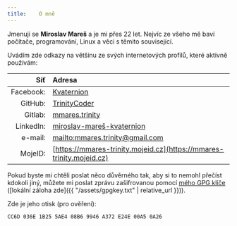 ```yaml
---
title:    O mně
---
```

Jmenuji se __Miroslav Mareš__ a je mi přes 22 let. Nejvíc ze všeho mě baví počítače, programování,
Linux a věci s těmito související.

Uvádím zde odkazy na většinu ze svých internetových profilů, které aktivně používám:

Síť            | Adresa
--------------:|:-----------------------------------------------------------------------------------------
Facebook:      | [Kvaternion](https://facebook.com/Kvaternion)
GitHub:        | [TrinityCoder](https://github.com/TrinityCoder)
Gitlab:        | [mmares.trinity](https://gitlab.com/mmares.trinity)
LinkedIn:      | [miroslav-mareš-kvaternion](https://www.linkedin.com/in/miroslav-mare%C5%A1-kvaternion/)
e-mail:        | [mailto:mmares.trinity@gmail.com](mailto:mmares.trinity@gmail.com)
MojeID:        | [https://mmares-trinity.mojeid.cz](https://mmares-trinity.mojeid.cz)

Pokud byste mi chtěli poslat něco důvěrného tak, aby si to nemohl přečíst kdokoli jiný,
můžete mi poslat zprávu zašifrovanou pomocí [mého GPG klíče](https://mmares-trinity.mojeid.cz/pgpkey.html)
([lokální záloha zde]({{ "/assets/gpgkey.txt" | relative_url }})).

Zde je jeho otisk (pro ověření):

```
CC6D 036E 1B25 5AE4 08B6 9946 A372 E24E 00A5 0A26
```
